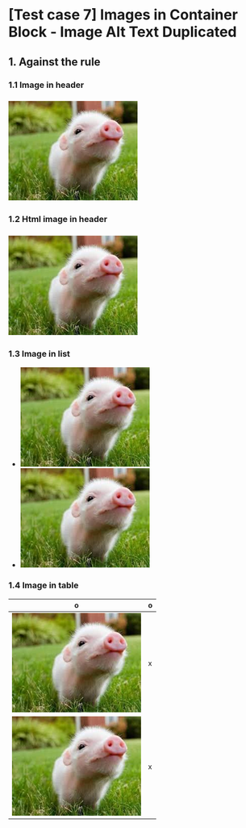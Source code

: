 # [Test case 7] Images in Container Block - Image Alt Text Duplicated
## 1. Against the rule

### 1.1 Image in header
### ![test alt text](./images/pig1.jpg)

### 1.2 Html image in header
### <img src = "./images/pig2.jpg" alt = "test alt text" />

### 1.3 Image in list
- <img src = "./images/pig3.jpg" alt = "test alt text" />
- ![test alt text](./images/pig4.jpg)

### 1.4 Image in table
| o                                                       | o |
| --------------------------------------------------------| - |
| ![test alt text](./images/pig5.jpg)                    | x | 
| <img src = "./images/pig6.jpg" alt = "test alt text" />| x | 




